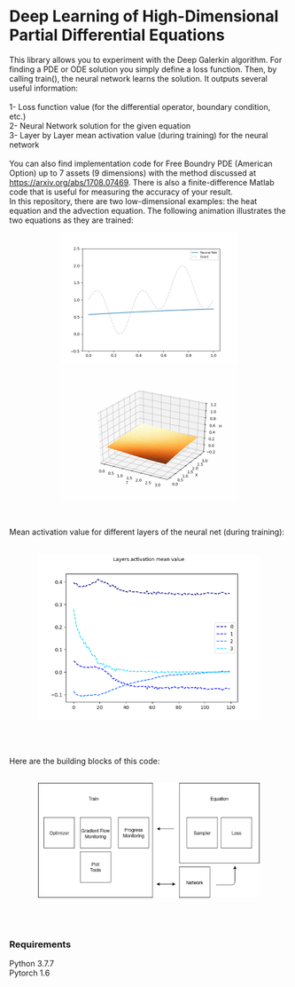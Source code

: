 # Deep Learning of High-Dimensional Partial Differential Equations

This library allows you to experiment with the Deep Galerkin algorithm. For finding a PDE or ODE solution you simply define a loss function. Then, by calling train(), the neural network learns the solution. It outputs several useful information:
<br>
<br>
1- Loss function value (for the differential operator, boundary condition, etc.) <br>
2- Neural Network solution for the given equation  <br>
3- Layer by Layer mean activation value (during training) for the neural network <br>
<br>
You can also find implementation code for Free Boundry PDE (American Option) up to 7 assets (9 dimensions) with the method discussed at https://arxiv.org/abs/1708.07469. There is also a finite-difference Matlab code that is useful for measuring the accuracy of your result.
<br>
In this repository, there are two low-dimensional examples: the heat equation and the advection equation. The following animation illustrates the two equations as they are trained:
<br>
<p align="center">
<img src="https://github.com/pooyasf/DGM/blob/main/Docs/advection_anim.gif?raw=true" width="320">


<img src="https://github.com/pooyasf/DGM/blob/main/Docs/heat_anim.gif?raw=true" width="320">
</p>

<br>

Mean activation value for different layers of the neural net (during training):
<br><br>

<p align="center">
<img src="https://github.com/pooyasf/DGM/blob/main/Docs/heat_layers_activ_value.png?raw=true" width="400" >
</p>

<br><br>


Here are the building blocks of this code:
<br><br>

<p align="center">
<img src="https://github.com/pooyasf/DGM/blob/main/Docs/LibraryDiagram.png?raw=true" width="400" >
</p>

<br><br>

### Requirements

Python 3.7.7 <br>
Pytorch 1.6

